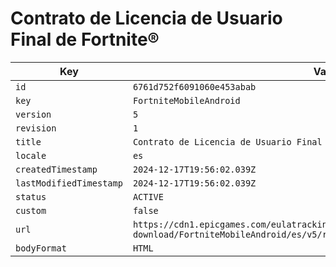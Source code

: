 # Contrato de Licencia de Usuario Final de Fortnite®

| Key | Value |
| --- | ----- |
| `id` | `6761d752f6091060e453abab` |
| `key` | `FortniteMobileAndroid` |
| `version` | `5` |
| `revision` | `1` |
| `title` | `Contrato de Licencia de Usuario Final de Fortnite®` |
| `locale` | `es` |
| `createdTimestamp` | `2024-12-17T19:56:02.039Z` |
| `lastModifiedTimestamp` | `2024-12-17T19:56:02.039Z` |
| `status` | `ACTIVE` |
| `custom` | `false` |
| `url` | `https://cdn1.epicgames.com/eulatracking-download/FortniteMobileAndroid/es/v5/r1/5e94db154fc1e5b6f3ac2634181a50c9.pdf` |
| `bodyFormat` | `HTML` |
